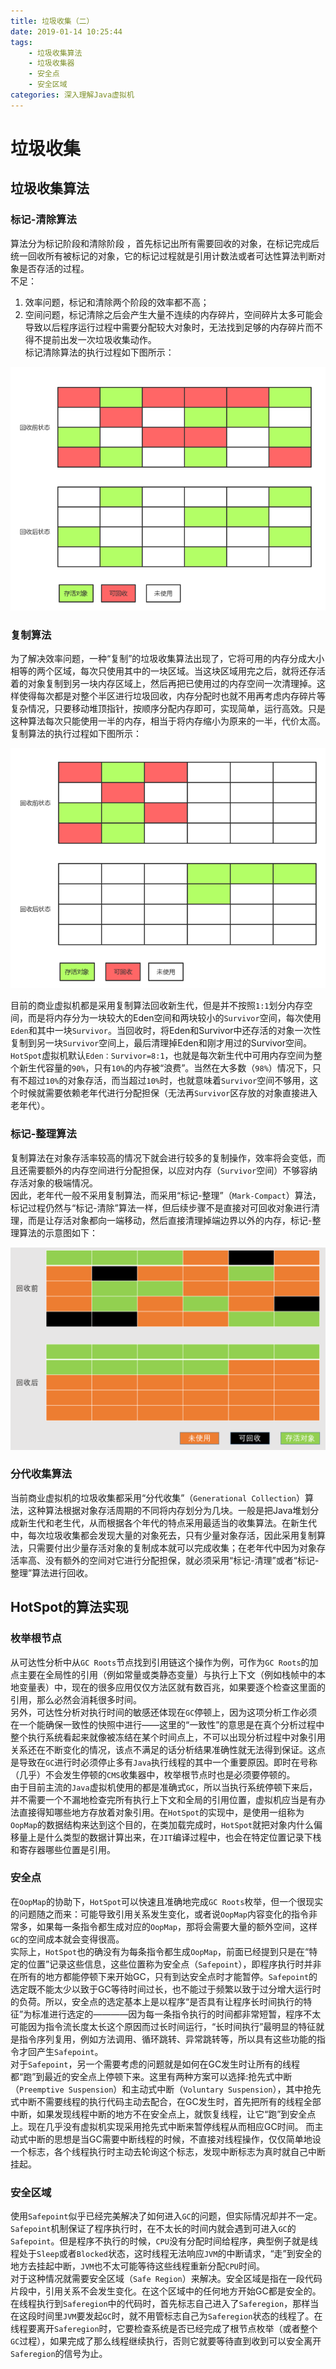 ```yaml
---
title: 垃圾收集（二）
date: 2019-01-14 10:25:44
tags:
    - 垃圾收集算法
    - 垃圾收集器
    - 安全点
    - 安全区域
categories: 深入理解Java虚拟机
---
```


# 垃圾收集

## 垃圾收集算法
### 标记-清除算法
算法分为标记阶段和清除阶段 ，首先标记出所有需要回收的对象，在标记完成后统一回收所有被标记的对象，它的标记过程就是引用计数法或者可达性算法判断对象是否存活的过程。  
不足：  
1. 效率问题，标记和清除两个阶段的效率都不高；
2. 空间问题，标记清除之后会产生大量不连续的内存碎片，空间碎片太多可能会导致以后程序运行过程中需要分配较大对象时，无法找到足够的内存碎片而不得不提前出发一次垃圾收集动作。  
标记清除算法的执行过程如下图所示：  

![image](垃圾收集（二）/gc1.png)
<!-- more --> 
### 复制算法
为了解决效率问题，一种“复制”的垃圾收集算法出现了，它将可用的内存分成大小相等的两个区域，每次只使用其中的一块区域。当这块区域用完之后，就将还存活着的对象复制到另一块内存区域上，然后再把已使用过的内存空间一次清理掉。这样使得每次都是对整个半区进行垃圾回收，内存分配时也就不用再考虑内存碎片等复杂情况，只要移动堆顶指针，按顺序分配内存即可，实现简单，运行高效。只是这种算法每次只能使用一半的内存，相当于将内存缩小为原来的一半，代价太高。复制算法的执行过程如下图所示：

![image](垃圾收集（二）/gc2.png)

目前的商业虚拟机都是采用复制算法回收新生代，但是并不按照```1:1```划分内存空间，而是将内存分为一块较大的Eden空间和两块较小的```Survivor```空间，每次使用```Eden```和其中一块```Survivor```。当回收时，将Eden和Survivor中还存活的对象一次性复制到另一块```Survivor```空间上，最后清理掉Eden和刚才用过的Survivor空间。```HotSpot```虚拟机默认```Eden：Survivor=8:1```，也就是每次新生代中可用内存空间为整个新生代容量的```90%```，只有```10%```的内存被“浪费”。当然在大多数（```98%```）情况下，只有不超过```10%```的对象存活，而当超过```10%```时，也就意味着```Survivor```空间不够用，这个时候就需要依赖老年代进行分配担保（无法再```Survivor```区存放的对象直接进入老年代）。

### 标记-整理算法
复制算法在对象存活率较高的情况下就会进行较多的复制操作，效率将会变低，而且还需要额外的内存空间进行分配担保，以应对内存（```Survivor```空间）不够容纳存活对象的极端情况。  
因此，老年代一般不采用复制算法，而采用“标记-整理”（```Mark-Compact```）算法，标记过程仍然与“标记-清除”算法一样，但后续步骤不是直接对可回收对象进行清理，而是让存活对象都向一端移动，然后直接清理掉端边界以外的内存，标记-整理算法的示意图如下：

![image](垃圾收集（二）/gc3.png)

### 分代收集算法

当前商业虚拟机的垃圾收集都采用“分代收集”（```Generational Collection```）算法，这种算法根据对象存活周期的不同将内存划分为几块。一般是把Java堆划分成新生代和老生代，从而根据各个年代的特点采用最适当的收集算法。在新生代中，每次垃圾收集都会发现大量的对象死去，只有少量对象存活，因此采用复制算法，只需要付出少量存活对象的复制成本就可以完成收集；在老年代中因为对象存活率高、没有额外的空间对它进行分配担保，就必须采用“标记-清理”或者“标记-整理”算法进行回收。

## HotSpot的算法实现
### 枚举根节点
从可达性分析中从```GC Roots```节点找到引用链这个操作为例，可作为```GC Roots```的加点主要在全局性的引用（例如常量或类静态变量）与执行上下文（例如栈帧中的本地变量表）中，现在的很多应用仅仅方法区就有数百兆，如果要逐个检查这里面的引用，那么必然会消耗很多时间。  
另外，可达性分析对执行时间的敏感还体现在```GC```停顿上，因为这项分析工作必须在一个能确保一致性的快照中进行——这里的“一致性”的意思是在真个分析过程中整个执行系统看起来就像被冻结在某个时间点上，不可以出现分析过程中对象引用关系还在不断变化的情况，该点不满足的话分析结果准确性就无法得到保证。这点是导致在```GC```进行时必须停止多有```Java```执行线程的其中一个重要原因。即时在号称（几乎）不会发生停顿的```CMS```收集器中，枚举根节点时也是必须要停顿的。  
由于目前主流的```Java```虚拟机使用的都是准确式```GC```，所以当执行系统停顿下来后，并不需要一个不漏地检查完所有执行上下文和全局的引用位置，虚拟机应当是有办法直接得知哪些地方存放着对象引用。在```HotSpot```的实现中，是使用一组称为```OopMap```的数据结构来达到这个目的，在类加载完成时，```HotSpot```就把对象内什么偏移量上是什么类型的数据计算出来，在```JIT```编译过程中，也会在特定位置记录下栈和寄存器哪些位置是引用。
### 安全点
在```OopMap```的协助下，```HotSpot```可以快速且准确地完成```GC Roots```枚举，但一个很现实的问题随之而来：可能导致引用关系发生变化，或者说```OopMap```内容变化的指令非常多，如果每一条指令都生成对应的```OopMap```，那将会需要大量的额外空间，这样```GC```的空间成本就会变得很高。  
实际上，```HotSpot```也的确没有为每条指令都生成```OopMap```，前面已经提到只是在“特定的位置”记录这些信息，这些位置称为安全点（```Safepoint```），即程序执行时并非在所有的地方都能停顿下来开始GC，只有到达安全点时才能暂停。```Safepoint```的选定既不能太少以致于GC等待时间过长，也不能过于频繁以致于过分增大运行时的负荷。所以，安全点的选定基本上是以程序“是否具有让程序长时间执行的特征”为标准进行选定的————因为每一条指令执行的时间都非常短暂，程序不太可能因为指令流长度太长这个原因而过长时间运行，“长时间执行”最明显的特征就是指令序列复用，例如方法调用、循环跳转、异常跳转等，所以具有这些功能的指令才回产生```Safepoint```。  
对于```Safepoint```，另一个需要考虑的问题就是如何在GC发生时让所有的线程都“跑”到最近的安全点上停顿下来。这里有两种方案可以选择:抢先式中断（```Preemptive Suspension```）和主动式中断（```Voluntary Suspension```），其中抢先式中断不需要线程的执行代码主动去配合，在GC发生时，首先把所有的线程全部中断，如果发现线程中断的地方不在安全点上，就恢复线程，让它“跑”到安全点上。现在几乎没有虚拟机实现采用抢先式中断来暂停线程从而相应GC时间。
而主动式中断的思想是当GC需要中断线程的时候，不直接对线程操作，仅仅简单地设一个标志，各个线程执行时主动去轮询这个标志，发现中断标志为真时就自己中断挂起。
### 安全区域
使用```Safepoint```似乎已经完美解决了如何进入```GC```的问题，但实际情况却并不一定。```Safepoint```机制保证了程序执行时，在不太长的时间内就会遇到可进入```GC```的```Safepoint```。但是程序不执行的时候，```CPU```没有分配时间给程序，典型例子就是线程处于```Sleep```或者```Blocked```状态，这时线程无法响应```JVM```的中断请求，“走”到安全的地方去挂起中断，```JVM```也不太可能等待这些线程重新分配```CPU```时间。  
对于这种情况就需要安全区域（```Safe Region```）来解决。安全区域是指在一段代码片段中，引用关系不会发生变化。在这个区域中的任何地方开始GC都是安全的。  
在线程执行到```Saferegion```中的代码时，首先标志自己进入了```Saferegion```，那样当在这段时间里```JVM```要发起```GC```时，就不用管标志自己为```Saferegion```状态的线程了。在线程要离开```Saferegion```时，它要检查系统是否已经完成了根节点枚举（或者整个```GC```过程），如果完成了那么线程继续执行，否则它就要等待直到收到可以安全离开```Saferegion```的信号为止。